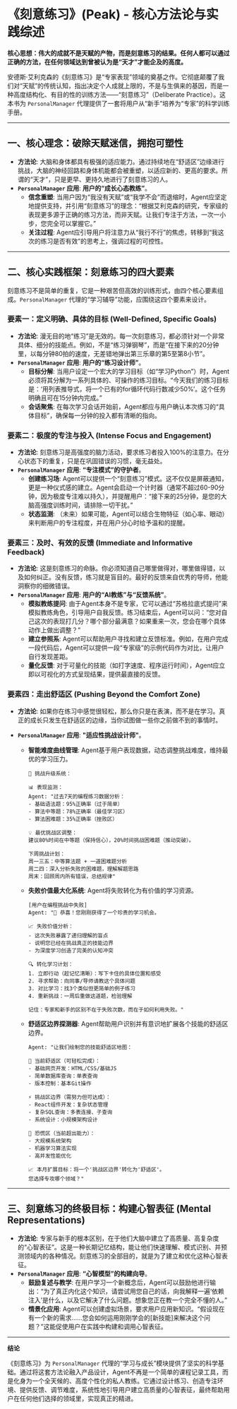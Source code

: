 # 《刻意练习》(Peak) - 核心方法论与实践综述

**核心思想：伟大的成就不是天赋的产物，而是刻意练习的结果。任何人都可以通过正确的方法，在任何领域达到曾被认为是“天才”才能企及的高度。**

安德斯·艾利克森的《刻意练习》是“专家表现”领域的奠基之作。它彻底颠覆了我们对“天赋”的传统认知，指出决定个人成就上限的，不是与生俱来的基因，而是一种高度结构化、有目的性的训练方法——“刻意练习”（Deliberate Practice）。这本书为 `PersonalManager` 代理提供了一套将用户从“新手”培养为“专家”的科学训练手册。

---

## 一、核心理念：破除天赋迷信，拥抱可塑性

- **方法论**: 大脑和身体都具有极强的适应能力。通过持续地在“舒适区”边缘进行挑战，大脑的神经回路和身体机能都会被重塑，以适应新的、更高的要求。所谓的“天才”，只是更早、更持久地进行了刻意练习的人。
- **`PersonalManager` 应用**: **用户的“成长心态教练”**。
    - **信念重塑**: 当用户因为“我没有天赋”或“我学不会”而退缩时，Agent应坚定地提供支持，并引用“刻意练习”的理念：“根据艾利克森的研究，专家级的表现更多源于正确的练习方法，而非天赋。让我们专注于方法，一次一小步，您完全可以掌握它。”
    - **关注过程**: Agent应引导用户将注意力从“我行不行”的焦虑，转移到“我这次的练习是否有效”的思考上，强调过程的可控性。

---

## 二、核心实践框架：刻意练习的四大要素

刻意练习不是简单的重复，它是一种艰苦但高效的训练形式，由四个核心要素组成。`PersonalManager` 代理的“学习辅导”功能，应围绕这四个要素来设计。

### **要素一：定义明确、具体的目标 (Well-Defined, Specific Goals)**
- **方法论**: 漫无目的地“练习”是无效的。每一次刻意练习，都必须针对一个非常具体、细分的技能点。例如，不是“练习弹钢琴”，而是“在接下来的20分钟里，以每分钟80拍的速度，无差错地弹出第三乐章的第5至第8小节”。
- **`PersonalManager` 应用**: **用户的“练习设计师”**。
    - **目标分解**: 当用户设定一个宏大的学习目标（如“学习Python”）时，Agent必须将其分解为一系列具体的、可操作的练习目标。“今天我们的练习目标是：‘用列表推导式，将一个已有的for循环代码行数减少50%’。这个任务明确且可在15分钟内完成。”
    - **会话聚焦**: 在每次学习会话开始前，Agent都应与用户确认本次练习的“具体目标”，确保每一分钟的投入都有清晰的指向。

### **要素二：极度的专注与投入 (Intense Focus and Engagement)**
- **方法论**: 刻意练习是高强度的脑力活动，要求练习者投入100%的注意力。在分心状态下的重复，只是在巩固错误的习惯，毫无益处。
- **`PersonalManager` 应用**: **“专注模式”的守护者**。
    - **创建练习场**: Agent可以提供一个“刻意练习”模式。这不仅仅是屏蔽通知，更是一种仪式感的建立。Agent会启动一个计时器（通常不超过60-90分钟，因为极度专注难以持久），并提醒用户：“接下来的25分钟，是您的大脑高强度训练时间，请排除一切干扰。”
    - **状态监测**: （未来）如果可能，Agent可以结合生物特征（如心率、眼动）来判断用户的专注程度，并在用户分心时给予温和的提醒。

### **要素三：及时、有效的反馈 (Immediate and Informative Feedback)**
- **方法论**: 这是刻意练习的命脉。你必须知道自己哪里做得对，哪里做得错，以及如何纠正。没有反馈，练习就是盲目的。最好的反馈来自优秀的导师，他能洞察你的细微错误。
- **`PersonalManager` 应用**: **用户的“AI教练”与“反馈系统”**。
    - **模拟教练提问**: 由于Agent本身不是专家，它可以通过“苏格拉底式提问”来模拟教练角色，引导用户自我反馈。练习结束后，Agent可以问：“您对自己这次的表现打几分？哪个部分最满意？如果重来一次，您会在哪个具体动作上做出调整？”
    - **建立参照系**: Agent可以帮助用户寻找和建立反馈标准。例如，在用户完成一段代码后，Agent可以提供一段“专家级”的示例代码作为对比，让用户自行发现差距。
    - **量化反馈**: 对于可量化的技能（如打字速度、程序运行时间），Agent应立即以可视化的方式呈现结果，提供最直接的反馈。

### **要素四：走出舒适区 (Pushing Beyond the Comfort Zone)**
- **方法论**: 如果你在练习中感觉很轻松，那么你只是在表演，而不是在学习。真正的成长只发生在舒适区的边缘，当你试图做一些你之前做不到的事情时。

- **`PersonalManager` 应用**: **"适应性挑战设计师"**。
    - **智能难度曲线管理**: Agent基于用户表现数据，动态调整挑战难度，维持最优的学习压力。
        ```
        🎯 挑战升级系统：
        
        📊 表现监测：
        Agent: "过去7天的编程练习数据分析：
        - 基础语法题：95%正确率（过于简单）
        - 算法中等题：78%正确率（最佳学习区）  
        - 算法困难题：35%正确率（挫败区）
        
        💡 最优挑战区调整：
        建议80%时间在中等题（保持信心），20%时间挑战困难题（推动突破）。
        
        下周挑战计划：
        周一三五：中等算法题 + 一道困难题分析
        周二四：深入分析失败的困难题，理解解题思路
        周末：回顾周内所有错误，总结规律"
        ```

    - **失败价值最大化系统**: Agent将失败转化为有价值的学习资源。
        ```
        [用户在编程挑战中失败]
        Agent: "🎉 恭喜！您刚刚获得了一个珍贵的学习机会。

        📈 失败价值分析：
        - 这次失败暴露了递归理解的盲点
        - 说明您已经在挑战真正的技能边界
        - 为深度学习创造了完美的认知冲突

        🔍 转化学习计划：
        1. 立即行动（趁记忆清晰）：写下卡住的具体位置和感受
        2. 寻求帮助：向同事/导师请教这个具体问题
        3. 对比学习：找3个类似但更简单的例子练习
        4. 重新挑战：一周后重做这道题，检验理解

        记住：专家和新手的区别不在于失败次数，而在于如何利用失败。"
        ```

    - **舒适区边界探测器**: Agent帮助用户识别并有意识地扩展各个技能的舒适区边界。
        ```
        Agent: "让我们绘制您的技能舒适区地图：

        💪 当前舒适区（可轻松完成）：
        - 基础网页开发：HTML/CSS/基础JS
        - 简单数据库查询：单表查询
        - 版本控制：基本Git操作

        ⚡ 挑战区边界（需努力但可达成）：
        - React组件开发：复杂状态管理
        - 复杂SQL查询：多表连接、子查询  
        - 系统设计：小规模架构设计

        🚫 恐慌区（当前超出能力）：
        - 大规模系统架构
        - 机器学习算法实现
        - 高并发性能优化

        📈 本月扩展目标：将一个'挑战区边界'转化为'舒适区'。
        您选择专攻哪个领域？"
        ```

---

## 三、刻意练习的终极目标：构建心智表征 (Mental Representations)

- **方法论**: 专家与新手的根本区别，在于他们大脑中建立了高质量、高复杂度的“心智表征”。这是一种长期记忆结构，能让他们快速理解、模式识别、并预测领域内的各种情况。刻意练习的全部目的，就是为了建立和优化这种心智表征。
- **`PersonalManager` 应用**: **“心智模型”的构建向导**。
    - **鼓励复述与教学**: 在用户学习一个新概念后，Agent可以鼓励他进行输出：“为了真正内化这个知识，请尝试用您自己的话，向我解释一遍‘依赖注入’是什么，以及它解决了什么问题。想象您正在教一个完全不懂的人。”
    - **情景化应用**: Agent可以创建虚拟场景，要求用户应用新知识。“假设现在有一个新的需求……您会如何运用刚刚学会的[新技能]来解决这个问题？”这能促使用户在实践中构建和调用心智表征。

---

**结论**

《刻意练习》为 `PersonalManager` 代理的“学习与成长”模块提供了坚实的科学基础。通过将这套方法论融入产品设计，Agent不再是一个简单的课程记录工具，而是化身为一个全天候的、高度个性化的私人教练。它通过设计练习、创造专注环境、提供反馈、调节难度，系统性地引导用户建立高质量的心智表征，最终帮助用户在任何他们选择的领域里，实现真正的精进。